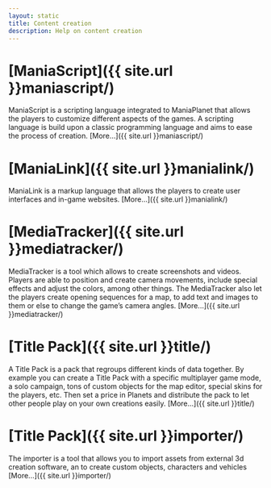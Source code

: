 ```yaml
---
layout: static
title: Content creation
description: Help on content creation
---
```


# [ManiaScript]({{ site.url }}maniascript/)

ManiaScript is a scripting language integrated to ManiaPlanet that allows the players to customize different aspects of the games. A scripting language is build upon a classic programming language and aims to ease the process of creation.
[More...]({{ site.url }}maniascript/)


# [ManiaLink]({{ site.url }}manialink/)

ManiaLink is a markup language that allows the players to create user interfaces and in-game websites.
[More...]({{ site.url }}manialink/)


# [MediaTracker]({{ site.url }}mediatracker/)

MediaTracker is a tool which allows to create screenshots and videos. Players are able to position and create camera movements, include special effects and adjust the colors, among other things. The MediaTracker also let the players create opening sequences for a map, to add text and images to them or else to change the game’s camera angles.
[More...]({{ site.url }}mediatracker/)


# [Title Pack]({{ site.url }}title/)

A Title Pack is a pack that regroups different kinds of data together. By example you can create a Title Pack with a specific multiplayer game mode, a solo campaign, tons of custom objects for the map editor, special skins for the players, etc. Then set a price in Planets and distribute the pack to let other people play on your own creations easily.
[More...]({{ site.url }}title/)

# [Title Pack]({{ site.url }}importer/)

The importer is a tool that allows you to import assets from external 3d creation software, an to create custom objects, characters and vehicles
[More...]({{ site.url }}importer/)